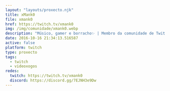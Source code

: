 ```yaml
---
layout: "layouts/proxecto.njk"
title: xMank0
file: xmank0
href: https://twitch.tv/xmank0
img: /img/comunidade/xmank0.webp
description: "Músico, gamer e borracho✨ | Membro da comunidade de Twitch en Galego\U0001F499"
date: 2016-10-16 21:34:13.516587
active: false
platform: twitch
type: proxecto
tags:
  - twitch
  - videoxogos
redes:
  twitch: https://twitch.tv/xmank0
  discord: https://discord.gg/7EJNH3e9Dw
---
```

